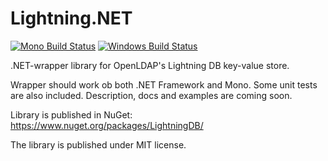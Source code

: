 Lightning.NET
=============
[![Mono Build Status](https://travis-ci.org/CoreyKaylor/Lightning.NET.svg?branch=dnx)](https://travis-ci.org/CoreyKaylor/Lightning.NET)
[![Windows Build Status](https://ci.appveyor.com/api/projects/status/u0ch8mk5lkb7dv5q/branch/dnx?svg=true)](https://ci.appveyor.com/project/CoreyKaylor/lightning-net)

.NET-wrapper library for OpenLDAP's Lightning DB key-value store.

Wrapper should work ob both .NET Framework and Mono. Some unit tests are also included.
Description, docs and examples are coming soon.

Library is published in NuGet: https://www.nuget.org/packages/LightningDB/

The library is published under MIT license.
